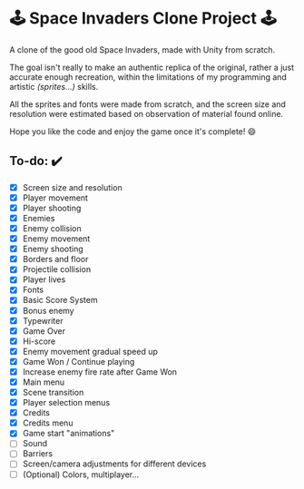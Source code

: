 # :joystick: Space Invaders Clone Project :joystick:

A clone of the good old Space Invaders, made with Unity from scratch.

The goal isn't really to make an authentic replica of the original,
rather a just accurate enough recreation, within the limitations of my programming and artistic *(sprites...)* skills.

All the sprites and fonts were made from scratch, and the screen size and resolution were estimated based on observation of material found online.

Hope you like the code and enjoy the game once it's complete! :smile:

## To-do: :heavy_check_mark:
- [x] Screen size and resolution
- [x] Player movement
- [x] Player shooting
- [x] Enemies
- [x] Enemy collision
- [x] Enemy movement
- [x] Enemy shooting
- [x] Borders and floor
- [x] Projectile collision
- [x] Player lives
- [x] Fonts
- [x] Basic Score System
- [x] Bonus enemy
- [x] Typewriter
- [x] Game Over
- [x] Hi-score
- [x] Enemy movement gradual speed up
- [x] Game Won / Continue playing
- [x] Increase enemy fire rate after Game Won
- [x] Main menu
- [x] Scene transition
- [x] Player selection menus
- [x] Credits
- [x] Credits menu
- [x] Game start "animations"
- [ ] Sound
- [ ] Barriers
- [ ] Screen/camera adjustments for different devices
- [ ] (Optional) Colors, multiplayer...
